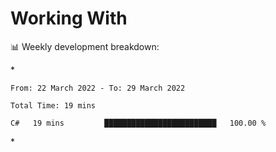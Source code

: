 
# Working With #
    
:bar_chart:	Weekly development breakdown:
<!--START_SECTION:waka-->
\*
```text
From: 22 March 2022 - To: 29 March 2022

Total Time: 19 mins

C#   19 mins         █████████████████████████   100.00 %
```
\*

<!--END_SECTION:waka-->

